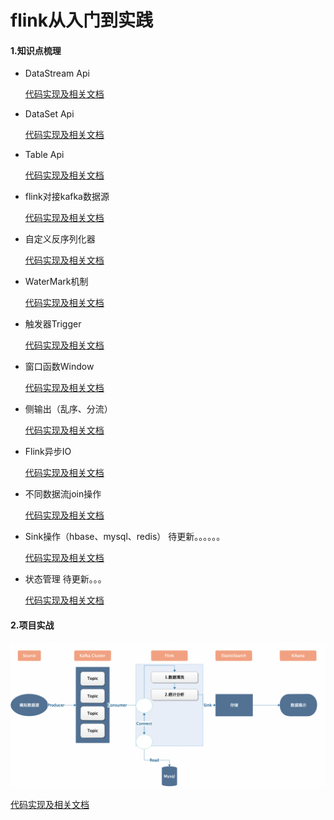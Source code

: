 # flink从入门到实践
#### 1.知识点梳理

- DataStream Api

  [代码实现及相关文档](/src/main/scala/com/lp/test/datastream)

- DataSet Api

  [代码实现及相关文档](/src/main/scala/com/lp/test/dataset)

- Table Api

  [代码实现及相关文档](/src/main/scala/com/lp/test/table)

- flink对接kafka数据源

  [代码实现及相关文档](/src/main/scala/com/lp/test/source)

- 自定义反序列化器

  [代码实现及相关文档](/src/main/scala/com/lp/test/serialization)

- WaterMark机制

  [代码实现及相关文档](/src/main/scala/com/lp/test/watermark)

- 触发器Trigger

  [代码实现及相关文档](/src/main/scala/com/lp/test/trigger)

- 窗口函数Window

  [代码实现及相关文档](/src/main/scala/com/lp/test/windows)

- 侧输出（乱序、分流）

  [代码实现及相关文档](/src/main/scala/com/lp/test/sideoutputs)

- Flink异步IO

  [代码实现及相关文档](/src/main/scala/com/lp/test/asyncio)

- 不同数据流join操作

  [代码实现及相关文档](/src/main/scala/com/lp/test/join)

- Sink操作（hbase、mysql、redis）   待更新。。。。。。

  [代码实现及相关文档](/src/main/scala/com/lp/test/sink)

- 状态管理    待更新。。。

  [代码实现及相关文档](/src/main/scala/com/lp/test/state)

#### 2.项目实战
  ![](/src/main/resources/pic/WX20190614-123737@2x.png)
  
  [代码实现及相关文档](/src/main/scala/com/lp/test/project)